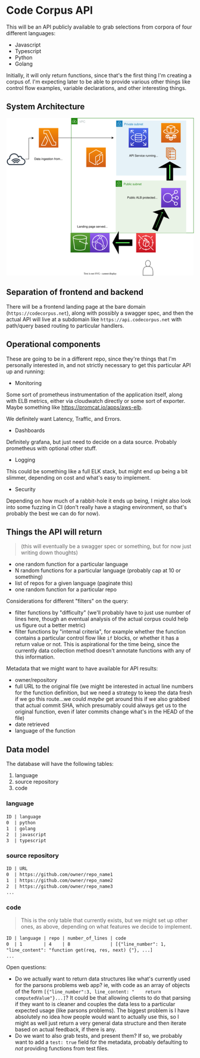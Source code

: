 # Code Corpus API

This will be an API publicly available to grab selections from corpora of four different languages:

- Javascript
- Typescript
- Python
- Golang

Initially, it will only return functions, since that's the first thing I'm creating a corpus of. I'm expecting later to be able to provide various other things like control flow examples, variable declarations, and other interesting things.

## System Architecture

![Initial system design](./system_design.svg)

## Separation of frontend and backend

There will be a frontend landing page at the bare domain (`https://codecorpus.net`), along with possibly a swagger spec, and then the actual API will live at a subdomain like `https://api.codecorpus.net` with path/query based routing to particular handlers.

## Operational components

These are going to be in a different repo, since they're things that I'm personally interested in, and not strictly necessary to get this particular API up and running:

- Monitoring

Some sort of prometheus instrumentation of the application itself, along with ELB metrics, either via cloudwatch directly or some sort of exporter. Maybe something like https://promcat.io/apps/aws-elb.

We definitely want Latency, Traffic, and Errors.

- Dashboards

Definitely grafana, but just need to decide on a data source. Probably prometheus with optional other stuff.

- Logging

This could be something like a full ELK stack, but might end up being a bit slimmer, depending on cost and what's easy to implement.

- Security

Depending on how much of a rabbit-hole it ends up being, I might also look into some fuzzing in CI (don't really have a staging environment, so that's probably the best we can do for now).

## Things the API will return

> (this will eventually be a swagger spec or something, but for now just writing down thoughts)

- one random function for a particular language
- N random functions for a particular language (probably cap at 10 or something)
- list of repos for a given language (paginate this)
- one random function for a particular repo

Considerations for different "filters" on the query:

- filter functions by "difficulty" (we'll probably have to just use number of lines here, though an eventual analysis of the actual corpus could help us figure out a better metric)
- filter functions by "internal criteria", for example whether the function contains a particular control flow like `if` blocks, or whether it has a return value or not. This is aspirational for the time being, since the currently data collection method doesn't annotate functions with any of this information.

Metadata that we might want to have available for API results:

- owner/repository
- full URL to the original file (we might be interested in actual line numbers for the function definition, but we need a strategy to keep the data fresh if we go this route...we could _maybe_ get around this if we also grabbed that actual commit SHA, which presumably could always get us to the original function, even if later commits change what's in the HEAD of the file)
- date retrieved
- language of the function

## Data model

The database will have the following tables:

1) language
2) source repository
3) code

### language

```
ID | language
0  | python
1  | golang
2  | javascript
3  | typescript
```

### source repository

```
ID | URL
0  | https://github.com/owner/repo_name1
1  | https://github.com/owner/repo_name2
2  | https://github.com/owner/repo_name3
...
```

### code

> This is the only table that currently exists, but we might set up other ones, as above, depending on what features we decide to implement.

```
ID | language | repo | number_of_lines | code
0  | 1        | 4    | 8               | [{"line_number": 1, "line_content": "function get(req, res, next) {"}, ...]
...
```


Open questions:

- Do we actually want to return data structures like what's currently used for the parsons problems web app? ie, with code as an array of objects of the form `[{"line_number":3, line_content: "    return computedValue"}...]`? It could be that allowing clients to do that parsing if they want to is cleaner and couples the data less to a particular expected usage (like parsons problems). The biggest problem is I have absolutely no idea how people would want to actually use this, so I might as well just return a very general data structure and then iterate based on actual feedback, if there is any.
- Do we want to also grab tests, and present them? If so, we probably want to add a `test: true` field for the metadata, probably defaulting to _not_ providing functions from test files.
